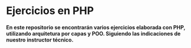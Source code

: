 # Ejercicios en PHP

#### En este repositorio se encontrarán varios ejercicios elaborada con PHP, utilizando arquitetura por capas y POO. Siguiendo las indicaciones de nuestro instructor técnico.




<!--Los nombres de las tablas van en plural y la de los campos van en singular como buena practica-->
<!--id_usuario todo en minuscula dejar un espacio mas grande al necesario, los documentos como varchar, siempre spanish utf8 ci-->

